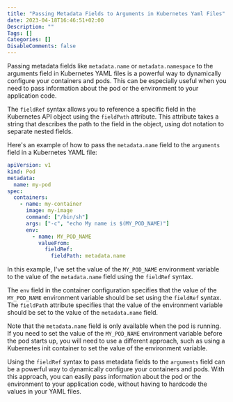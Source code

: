 ```yaml
---
title: "Passing Metadata Fields to Arguments in Kubernetes Yaml Files"
date: 2023-04-18T16:46:51+02:00
Description: ""
Tags: []
Categories: []
DisableComments: false
---
```


Passing metadata fields like `metadata.name` or `metadata.namespace` to the arguments field in Kubernetes YAML files is a powerful way to dynamically configure your containers and pods. This can be especially useful when you need to pass information about the pod or the environment to your application code.

The `fieldRef` syntax allows you to reference a specific field in the Kubernetes API object using the `fieldPath` attribute. This attribute takes a string that describes the path to the field in the object, using dot notation to separate nested fields.

Here's an example of how to pass the `metadata.name` field to the `arguments` field in a Kubernetes YAML file:

```yaml
apiVersion: v1
kind: Pod
metadata:
  name: my-pod
spec:
  containers:
    - name: my-container
      image: my-image
      command: ["/bin/sh"]
      args: ["-c", "echo My name is $(MY_POD_NAME)"]
      env:
        - name: MY_POD_NAME
          valueFrom:
            fieldRef:
              fieldPath: metadata.name
```

In this example, I've set the value of the `MY_POD_NAME` environment variable to the value of the `metadata.name` field using the `fieldRef` syntax.

The `env` field in the container configuration specifies that the value of the `MY_POD_NAME` environment variable should be set using the `fieldRef` syntax. The `fieldPath` attribute specifies that the value of the environment variable should be set to the value of the `metadata.name` field.

Note that the `metadata.name` field is only available when the pod is running. If you need to set the value of the `MY_POD_NAME` environment variable before the pod starts up, you will need to use a different approach, such as using a Kubernetes init container to set the value of the environment variable.

Using the `fieldRef` syntax to pass metadata fields to the `arguments` field can be a powerful way to dynamically configure your containers and pods. With this approach, you can easily pass information about the pod or the environment to your application code, without having to hardcode the values in your YAML files.